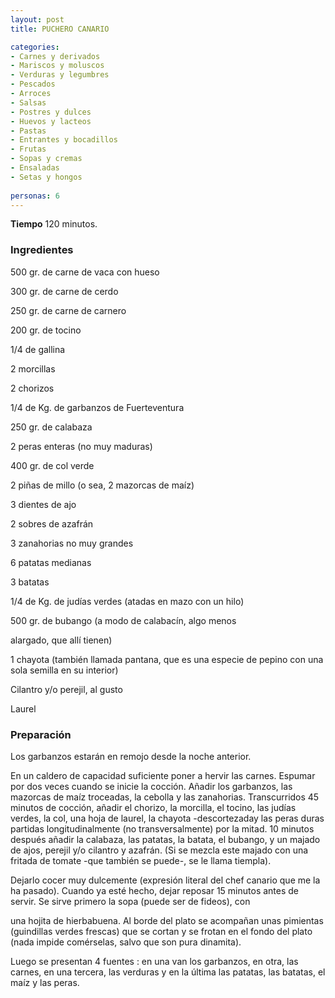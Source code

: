 ```yaml
---
layout: post
title: PUCHERO CANARIO

categories:
- Carnes y derivados
- Mariscos y moluscos
- Verduras y legumbres
- Pescados
- Arroces
- Salsas
- Postres y dulces
- Huevos y lacteos
- Pastas
- Entrantes y bocadillos
- Frutas
- Sopas y cremas
- Ensaladas
- Setas y hongos
 
personas: 6 
---
```

<b>Tiempo</b> 120 minutos.

<h3>Ingredientes</h3>
500 gr. de carne de vaca con hueso

300 gr. de carne de cerdo

250 gr. de carne de carnero

200 gr. de tocino

1/4 de gallina

2 morcillas

2 chorizos

1/4 de Kg. de garbanzos de Fuerteventura

250 gr. de calabaza

2 peras enteras (no muy maduras)

400 gr. de col verde

2 piñas de millo (o sea, 2 mazorcas de maíz)

3 dientes de ajo

2 sobres de azafrán

3 zanahorias no muy grandes

6 patatas medianas

3 batatas

1/4 de Kg. de judías verdes (atadas en mazo con un hilo)

500 gr. de bubango (a modo de calabacín, algo menos

alargado, que allí tienen)

1 chayota (también llamada pantana, que es una especie de pepino con una sola semilla en su interior)

Cilantro y/o perejil, al gusto

Laurel

<h3>Preparación</h3>
Los garbanzos estarán en remojo desde la noche anterior.

En un caldero de capacidad suficiente poner a hervir las carnes. Espumar por dos veces cuando se inicie la cocción. Añadir los garbanzos, las mazorcas de maíz troceadas, la cebolla y las zanahorias. Transcurridos 45 minutos de cocción, añadir el chorizo, la morcilla, el tocino, las judías verdes, la col, una hoja de laurel, la chayota -descortezaday las peras duras partidas longitudinalmente (no transversalmente) por la mitad. 10 minutos después añadir la calabaza, las patatas, la batata, el bubango, y un majado de ajos, perejil y/o cilantro y azafrán. (Si se mezcla este majado con una fritada de tomate -que también se puede-, se le llama tiempla).

Dejarlo cocer muy dulcemente (expresión literal del chef canario que me la ha pasado). Cuando ya esté hecho, dejar reposar 15 minutos antes de servir. Se sirve primero la sopa (puede ser de fideos), con

una hojita de hierbabuena. Al borde del plato se acompañan unas pimientas (guindillas verdes frescas) que se cortan y se frotan en el fondo del plato (nada impide comérselas, salvo que son pura dinamita).

Luego se presentan 4 fuentes : en una van los garbanzos, en otra, las carnes, en una tercera, las verduras y en la última las patatas, las batatas, el maíz y las peras.


